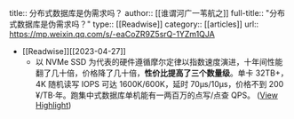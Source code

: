 title:: 分布式数据库是伪需求吗？
author:: [[谁谓河广一苇航之]]
full-title:: "分布式数据库是伪需求吗？"
type:: [[Readwise]]
category:: [[articles]]
url:: https://mp.weixin.qq.com/s/-eaCoZR9Z5srQ-1YZm1QJA

- [[Readwise]][[2023-04-27]]
	- 以 NVMe SSD 为代表的硬件遵循摩尔定律以指数速度演进，十年间性能翻了几十倍，价格降了几十倍，**性价比提高了三个数量级**。单卡 32TB+，4K 随机读写 IOPS 可达 1600K/600K，延时 70µs/10µs，价格不到 200 ¥/TB·年。跑集中式数据库单机能有一两百万的点写/点查 QPS。 ([View Highlight](https://read.readwise.io/read/01gy970f6k6qak161pvrff2edx))